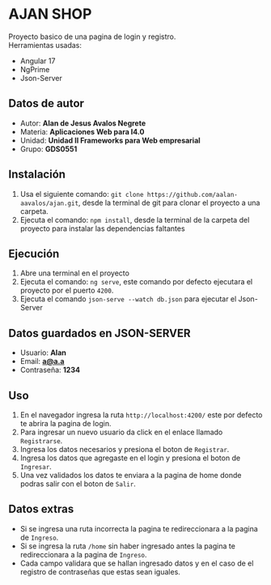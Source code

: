 # AJAN SHOP
Proyecto basico de una pagina de login y registro.
<br>
Herramientas usadas:
- Angular 17
- NgPrime
- Json-Server

## Datos de autor
- Autor: **Alan de Jesus Avalos Negrete**
- Materia: **Aplicaciones Web para I4.0**
- Unidad: **Unidad II Frameworks para Web empresarial**
- Grupo: **GDS0551**

## Instalación

1. Usa el siguiente comando: `git clone https://github.com/aalan-aavalos/ajan.git`, desde la terminal de git para clonar el proyecto a una carpeta.
2. Ejecuta el comando: `npm install`, desde la terminal de la carpeta del proyecto para instalar las dependencias faltantes

## Ejecución
1. Abre una terminal en el proyecto
2. Ejecuta el comando: `ng serve`, este comando por defecto ejecutara el proyecto por el puerto `4200`.
3. Ejecuta el comando `json-serve --watch db.json` para ejecutar el Json-Server

## Datos guardados en JSON-SERVER
- Usuario: **Alan**
- Email: **a@a.a**
- Contraseña: **1234**

## Uso
1. En el navegador ingresa la ruta `http://localhost:4200/` este por defecto te abrira la pagina de login.
2. Para ingresar un nuevo usuario da click en el enlace llamado `Registrarse`.
3. Ingresa los datos necesarios y presiona el boton de `Registrar`.
4. Ingresa los datos que agregaste en el login y presiona el boton de `Ingresar`.
5. Una vez validados los datos te enviara a la pagina de home donde podras salir con el boton de `Salir`.

## Datos extras
- Si se ingresa una ruta incorrecta la pagina te redireccionara a la pagina de `Ingreso`.
- Si se ingresa la ruta `/home` sin haber ingresado antes la pagina te redireccionara a la pagina de `Ingreso`.
- Cada campo validara que se hallan ingresado datos y en el caso de el registro de contraseñas que estas sean iguales.
